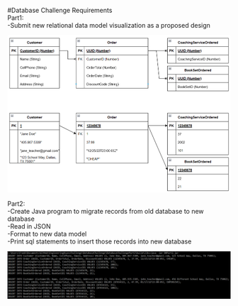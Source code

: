 #Database Challenge Requirements\
Part1:\
-Submit new relational data model visualization as a proposed design

![Screenshot](DatabaseChallengePart1.png)

Part2:\
-Create Java program to migrate records from old database to new database\
-Read in JSON\
-Format to new data model\
-Print sql statements to insert those records into new database

![Screenshot](ExpectedResults.PNG)
